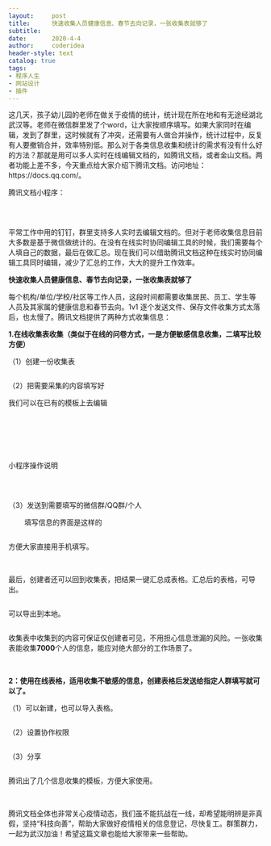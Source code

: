 ```yaml
---
layout:     post
title:      快速收集人员健康信息、春节去向记录，一张收集表就够了
subtitle:   
date:       2020-4-4
author:     coderidea
header-style: text
catalog: true
tags:
- 程序人生
- 网站设计
- 插件
--- 
```

<p>这几天，孩子幼儿园的老师在做关于疫情的统计，统计现在所在地和有无途经湖北武汉等。老师在微信群里发了个word，让大家按顺序填写。如果大家同时在编辑，发到了群里，这时候就有了冲突，还需要有人做合并操作，统计过程中，反复有人要撤销合并，效率特别低。那么对于各类信息收集和统计的需求有没有什么好的方法？那就是用可以多人实时在线编辑文档的，如腾讯文档，或者金山文档。两者功能上差不多，今天重点给大家介绍下腾讯文档。访问地址：https://docs.qq.com/。</p>

<p>腾讯文档小程序：</p>

<p><img alt="" class="has" src="https://imgconvert.csdnimg.cn/aHR0cHM6Ly9tbWJpei5xcGljLmNuL21tYml6X2pwZy9SWXZyS1BFTTZIU2NYOVJLc2ljckRTeVR1aWNGcVVkYUlUcXpLaEU3N1p3Qlo4YUw3emljNHB4MGd3VUZMTFc2cFJlWmdwcDYwR0M0NGgwdmo2OU8zZXRYdy82NDA?x-oss-process=image/format,png" /></p>

<p> </p>

<p>平常工作中用的钉钉，群里支持多人实时去编辑文档的。但对于老师收集信息目前大多数是基于微信做统计的。在没有在线实时协同编辑工具的时候，我们需要每个人填自己的数据，最后在做汇总。现在我们可以借助腾讯文档这种在线实时协同编辑工具同时编辑，减少了汇总的工作，大大的提升工作效率。</p>

<p><strong>快速收集人员健康信息、春节去向记录，一张收集表就够了 </strong></p>

<p>每个机构/单位/学校/社区等工作人员，这段时间都需要收集居民、员工、学生等人员及其家属的健康信息和春节去向。1v1 逐个发送文件、保存文件收集方式太落后，也太慢了。腾讯文档提供了两种方式收集信息：</p>

<p><strong>1.在线收集表收集（类似于在线的问卷方式，一是方便敏感信息收集，二填写比较方便）</strong></p>

<p>（1）创建一份收集表</p>

<p><img alt="" class="has" src="https://imgconvert.csdnimg.cn/aHR0cHM6Ly9tbWJpei5xcGljLmNuL21tYml6X3BuZy9SWXZyS1BFTTZIU2NYOVJLc2ljckRTeVR1aWNGcVVkYUlUeGMyMlRDdHBsRUp3R25ENWljdzcyWnBBQklOeWhVMGJDcHc1MG5jUHVUcHdMSkFDa2lhbkN4YmcvNjQw?x-oss-process=image/format,png" /></p>

<p>（2）把需要采集的内容填写好</p>

<p>我们可以在已有的模板上去编辑</p>

<p><img alt="" class="has" src="https://imgconvert.csdnimg.cn/aHR0cHM6Ly9tbWJpei5xcGljLmNuL21tYml6X3BuZy9SWXZyS1BFTTZIU2NYOVJLc2ljckRTeVR1aWNGcVVkYUlUdHBIZHdhRkVZTEdrelczQWFBenRsNXBUb2daRklEZUpGdW93NmVhbEl5eHg4SjhBTmVpYVA3QS82NDA?x-oss-process=image/format,png" /></p>

<p><img alt="" class="has" src="https://imgconvert.csdnimg.cn/aHR0cHM6Ly9tbWJpei5xcGljLmNuL21tYml6X3BuZy9SWXZyS1BFTTZIU2NYOVJLc2ljckRTeVR1aWNGcVVkYUlUS29BR21TRm9lWWgxMEp5cHVhVVk2SWhVcURROUpkdDF1UElyanJ5QjNLT1BTM2dyaHJ0ZVh3LzY0MA?x-oss-process=image/format,png" /></p>

<p> </p>

<p> </p>

<p>小程序操作说明</p>

<p><img alt="" class="has" src="https://imgconvert.csdnimg.cn/aHR0cHM6Ly9tbWJpei5xcGljLmNuL21tYml6X2dpZi9SWXZyS1BFTTZIU2NYOVJLc2ljckRTeVR1aWNGcVVkYUlUQ0d1WFRwM0JPVGJkTVIzTXh1akNGR2RJNWtxdU5SMGtWZGljaWNMOWZ4bVVtQlpyY3dvU2EzVlEvNjQw?x-oss-process=image/format,png" /></p>

<p> </p>

<p>（3）发送到需要填写的微信群/QQ群/个人</p>

<p>        填写信息的界面是这样的</p>

<p><img alt="" class="has" src="https://imgconvert.csdnimg.cn/aHR0cHM6Ly9tbWJpei5xcGljLmNuL21tYml6X3BuZy9SWXZyS1BFTTZIU2NYOVJLc2ljckRTeVR1aWNGcVVkYUlUdnllTFR2OHNuV1pVRVVyY3JSUWljV3NvaWFWMGliYVBJYmFpYTJTbkM0dnFpY1owUk5lbGRpYklWekdnLzY0MA?x-oss-process=image/format,png" /></p>

<p>方便大家直接用手机填写。</p>

<p> </p>

<p>最后，创建者还可以回到收集表，把结果一键汇总成表格。汇总后的表格，可导出。</p>

<p><img alt="" class="has" src="https://imgconvert.csdnimg.cn/aHR0cHM6Ly9tbWJpei5xcGljLmNuL21tYml6X3BuZy9SWXZyS1BFTTZIU2NYOVJLc2ljckRTeVR1aWNGcVVkYUlUd2Q2d1hvWEkycE1pYXp2c2ljdkRJSlRTYmFrN09VRVp2djdxUlV1alBCZklTTVBMemJyM2Vac3cvNjQw?x-oss-process=image/format,png" /></p>

<p>可以导出到本地。</p>

<p><img alt="" class="has" src="https://imgconvert.csdnimg.cn/aHR0cHM6Ly9tbWJpei5xcGljLmNuL21tYml6X3BuZy9SWXZyS1BFTTZIU2NYOVJLc2ljckRTeVR1aWNGcVVkYUlUMTIzeHpvamRrcTBkb3dpYUNwdkk3a3lHZGdVcm0zb3lRN0t2bjNCU1UwcjJaSWdnaWJjQjF1bEEvNjQw?x-oss-process=image/format,png" /></p>

<p>收集表中收集到的内容可保证仅创建者可见，不用担心信息泄漏的风险。一张收集表能收集<strong>7000</strong>个人的信息，能应对绝大部分的工作场景了。</p>

<p> </p>

<p><strong>2：</strong><strong>使用在线表格，适用收集不敏感的信息，创建表格后发送给指定人群填写就可以了。</strong></p>

<p>（1）可以新建，也可以导入表格。</p>

<p><img alt="" class="has" src="https://imgconvert.csdnimg.cn/aHR0cHM6Ly9tbWJpei5xcGljLmNuL21tYml6X3BuZy9SWXZyS1BFTTZIU2NYOVJLc2ljckRTeVR1aWNGcVVkYUlUaWFJdHg0RFM0OFZKU0k1UmR2S3hJQ29aaHNWa2ZPUzZJWmlhcXZ0TFdFMUF2aWJ6c2o4eTlWTFp3LzY0MA?x-oss-process=image/format,png" /></p>

<p>（2）设置协作权限</p>

<p><img alt="" class="has" src="https://imgconvert.csdnimg.cn/aHR0cHM6Ly9tbWJpei5xcGljLmNuL21tYml6X3BuZy9SWXZyS1BFTTZIU2NYOVJLc2ljckRTeVR1aWNGcVVkYUlUR0xYam9OaWF5ak5pYU9HMW5pYUtHR2dnWEtIanNMT3pKSm84NHppYlY4WnI1WVNpYmt4NldBWVY1WFEvNjQw?x-oss-process=image/format,png" /></p>

<p>（3）分享</p>

<p><img alt="" class="has" src="https://imgconvert.csdnimg.cn/aHR0cHM6Ly9tbWJpei5xcGljLmNuL21tYml6X3BuZy9SWXZyS1BFTTZIU2NYOVJLc2ljckRTeVR1aWNGcVVkYUlUd1pDYnFINWJpYUFqekh4R3VjenVDT2Z5eDVKMUdHbHg0VWNrWmlhZThMWVU5Y0M2eVpacnhMQWcvNjQw?x-oss-process=image/format,png" /></p>

<p>腾讯出了几个信息收集的模板，方便大家使用。</p>

<p><img alt="" class="has" src="https://imgconvert.csdnimg.cn/aHR0cHM6Ly9tbWJpei5xcGljLmNuL21tYml6X3BuZy9SWXZyS1BFTTZIU2NYOVJLc2ljckRTeVR1aWNGcVVkYUlUaWJmYlVIMHF0WlBWRUR1SUZRUTBpYTlWdklYS1ZLc2liY09haGx5NE82cmVaejhVekVRbVlveGJnLzY0MA?x-oss-process=image/format,png" /></p>

<p><br />
腾讯文档全体也非常关心疫情动态，我们虽不能抗战在一线，却希望能明辨是非真假，坚持“科技向善”，帮助大家做好疫情相关的信息登记，尽快复工。群策群力，一起为武汉加油！希望这篇文章也能给大家带来一些帮助。</p>
